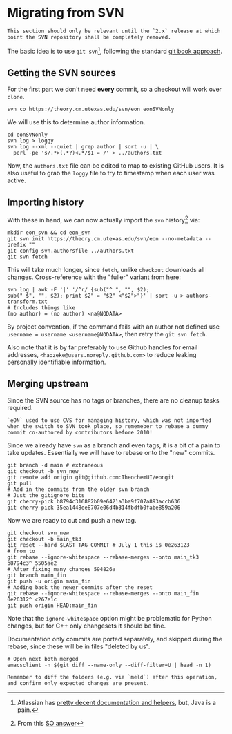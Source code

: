 # Migrating from SVN

```{note}
This section should only be relevant until the `2.x` release at which point the SVN repository shall be completely removed.
```

The basic idea is to use `git svn`[^1], following the standard [git book
approach](https://git-scm.com/book/en/v2/Git-and-Other-Systems-Migrating-to-Git).

## Getting the SVN sources

For the first part we don't need **every** commit, so a checkout will work over
`clone`.

```{code-block} bash
svn co https://theory.cm.utexas.edu/svn/eon eonSVNonly
```

We will use this to determine author information.

```{code-block} bash
cd eonSVNonly
svn log > loggy
svn log --xml --quiet | grep author | sort -u | \
  perl -pe 's/.*>(.*?)<.*/$1 = /' > ../authors.txt
```

Now, the `authors.txt` file can be edited to map to existing GitHub users. It is
also useful to grab the `loggy` file to try to timestamp when each user was
active.

## Importing history

With these in hand, we can now actually import the `svn` history[^2] via:

```{code-block} bash
mkdir eon_svn && cd eon_svn
git svn init https://theory.cm.utexas.edu/svn/eon --no-metadata --prefix ""
git config svn.authorsfile ../authors.txt
git svn fetch
```

This will take much longer, since `fetch`, unlike `checkout` downloads all
changes. Cross-reference with the "fuller" variant from here:

```{code-block} bash
svn log | awk -F '|' '/^r/ {sub("^ ", "", $2); 
sub(" $", "", $2); print $2" = "$2" <"$2">"}' | sort -u > authors-transform.txt
# Includes things like
(no author) = (no author) <na@NODATA>
```

By project convention, if the command fails with an author not defined use
`username = username <username@NODATA>`, then retry the `git svn fetch`.

Also note that it is by far preferably to use Github handles for email
addresses, `<haozeke@users.noreply.github.com>` to reduce leaking personally
identifiable information.

## Merging upstream

Since the SVN source has no tags or branches, there are no cleanup tasks
required.

```{note}
`eON` used to use CVS for managing history, which was not imported when the switch to SVN took place, so rememeber to rebase a dummy commit co-authored by contributors before 2010!
```

Since we already have `svn` as a branch and even tags, it is a bit of a pain to
take updates. Essentially we will have to rebase onto the "new" commits.

```{code-block} bash
git branch -d main # extraneous
git checkout -b svn_new
git remote add origin git@github.com:TheochemUI/eongit
git pull
# Add in the commits from the older svn branch
# Just the gitignore bits
git cherry-pick b8794c316882b09e6421a3ba9f707a893accb636
git cherry-pick 35ea1448ee8707e06d4b314fbdfb0fabe859a206
```

Now we are ready to cut and push a new tag.

```{code-block} bash
git checkout svn_new
git checkout -b main_tk3
git reset --hard $LAST_TAG_COMMIT # July 1 this is 0e263123
# from to
git rebase --ignore-whitespace --rebase-merges --onto main_tk3 b8794c3^ 5505ae2
# After fixing many changes 594826a
git branch main_fin
git push -u origin main_fin
# Adding back the newer commits after the reset
git rebase --ignore-whitespace --rebase-merges --onto main_fin 0e26312^ c267e1c
git push origin HEAD:main_fin
```

Note that the `ignore-whitespace` option might be problematic for Python
changes, but for C++ only changesets it should be fine.

Documentation only commits are ported separately, and skipped during the rebase, since these will be in files "deleted by us".

```{code-block} bash
# Open next both merged
emacsclient -n $(git diff --name-only --diff-filter=U | head -n 1)
```


```{note}
Remember to diff the folders (e.g. via `meld`) after this operation, and confirm only expected changes are present.
```

[^1]: Atlassian has [pretty decent documentation and helpers](https://www.atlassian.com/git/tutorials/svn-to-git-prepping-your-team-migration), but, Java is a pain.
[^2]: From this [SO answer](https://stackoverflow.com/a/79188/1895378)
